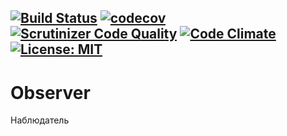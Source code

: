 [![Build Status](https://travis-ci.org/Jagepard/PhpDesignPatterns-Observer.svg?branch=master)](https://travis-ci.org/Jagepard/PhpDesignPatterns-Observer)
[![codecov](https://codecov.io/gh/Jagepard/PhpDesignPatterns-Observer/branch/master/graph/badge.svg)](https://codecov.io/gh/Jagepard/PhpDesignPatterns-Observer)
[![Scrutinizer Code Quality](https://scrutinizer-ci.com/g/Jagepard/PhpDesignPatterns-Observer/badges/quality-score.png?b=master)](https://scrutinizer-ci.com/g/Jagepard/PhpDesignPatterns-Observer/?branch=master)
[![Code Climate](https://codeclimate.com/github/Jagepard/PhpDesignPatterns-Observer/badges/gpa.svg)](https://codeclimate.com/github/Jagepard/PhpDesignPatterns-Observer)
[![License: MIT](https://img.shields.io/badge/license-MIT-498e7f.svg)](https://mit-license.org/)
-----
# Observer
Наблюдатель
